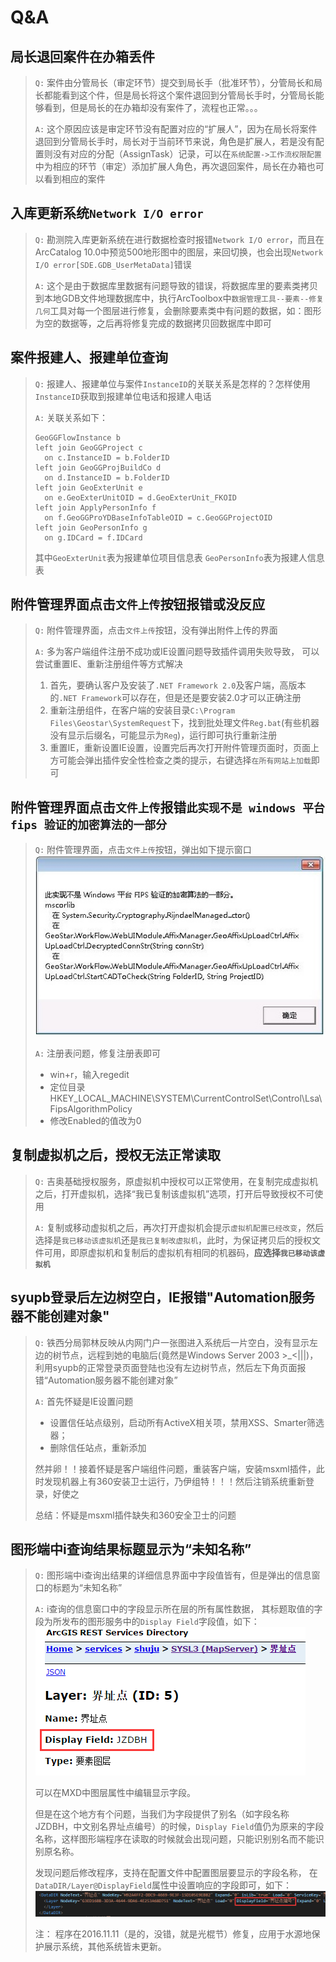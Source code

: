 # Q&A

## 局长退回案件在办箱丢件

> `Q:` 案件由分管局长（审定环节）提交到局长手（批准环节），分管局长和局长都能看到这个件，但是局长将这个案件退回到分管局长手时，分管局长能够看到，但是局长的在办箱却没有案件了，流程也正常。。。  
>   
> `A:` 这个原因应该是审定环节没有配置对应的“扩展人”，因为在局长将案件退回到分管局长手时，局长对于当前环节来说，角色是扩展人，若是没有配置则没有对应的分配（AssignTask）记录，可以在`系统配置->工作流权限配置`中为相应的环节（审定）添加扩展人角色，再次退回案件，局长在办箱也可以看到相应的案件

## 入库更新系统`Network I/O error`

> `Q:` 勘测院入库更新系统在进行数据检查时报错`Network I/O error`，而且在ArcCatalog 10.0中预览500地形图中的图层，来回切换，也会出现`Network I/O error[SDE.GDB_UserMetaData]`错误  
>   
> `A:` 这个是由于数据库里数据有问题导致的错误，将数据库里的要素类拷贝到本地GDB文件地理数据库中，执行ArcToolbox中`数据管理工具--要素--修复几何`工具对每一个图层进行修复，会删除要素类中有问题的数据，如：图形为空的数据等，之后再将修复完成的数据拷贝回数据库中即可

## 案件报建人、报建单位查询

> `Q:` 报建人、报建单位与案件`InstanceID`的关联关系是怎样的？怎样使用`InstanceID`获取到报建单位电话和报建人电话  
>   
> `A:` 关联关系如下：
> 
> ```
> GeoGGFlowInstance b
> left join GeoGGProject c
>   on c.InstanceID = b.FolderID
> left join GeoGGProjBuildCo d
>   on d.InstanceID = b.FolderID
> left join GeoExterUnit e
>   on e.GeoExterUnitOID = d.GeoExterUnit_FKOID
> left join ApplyPersonInfo f
>   on f.GeoGGProYDBaseInfoTableOID = c.GeoGGProjectOID
> left join GeoPersonInfo g
>   on g.IDCard = f.IDCard
> ```
> 
> 其中`GeoExterUnit`表为报建单位项目信息表
> `GeoPersonInfo`表为报建人信息表

## 附件管理界面点击`文件上传`按钮报错或没反应

> `Q:` 附件管理界面，点击`文件上传`按钮，没有弹出附件上传的界面
>
> `A:` 多为客户端组件注册不成功或IE设置问题导致插件调用失败导致，
> 可以尝试重置IE、重新注册组件等方式解决
>   
> 1. 首先，要确认客户及安装了`.NET Framework 2.0`及客户端，高版本的`.NET Framework`可以存在，但是还是要安装2.0才可以正确注册  
> 2. 重新注册组件，在客户端的安装目录`C:\Program Files\Geostar\SystemRequest`下，找到批处理文件`Reg.bat`(有些机器没有显示后缀名，可能显示为`Reg`)，运行即可执行重新注册  
> 3. 重置IE，重新设置IE设置，设置完后再次打开附件管理页面时，页面上方可能会弹出插件安全性检查之类的提示，右键选择`在所有网站上加载`即可

## 附件管理界面点击`文件上传`报错`此实现不是 windows 平台 fips 验证的加密算法的一部分`

> `Q:` 附件管理界面，点击`文件上传`按钮，弹出如下提示窗口
> ![此实现不是 windows 平台 fips 验证的加密算法的一部分](images/QA_affixmanager_windows_fips.jpg)
> 
> `A:` 注册表问题，修复注册表即可
>  - win+r，输入regedit
>  - 定位目录HKEY_LOCAL_MACHINE\SYSTEM\CurrentControlSet\Control\Lsa\FipsAlgorithmPolicy
>  - 修改Enabled的值改为0

## 复制虚拟机之后，授权无法正常读取

> `Q:` 吉奥基础授权服务，原虚拟机中授权可以正常使用，在复制完成虚拟机之后，打开虚拟机，选择“我已复制该虚拟机”选项，打开后导致授权不可使用
> 
> `A:` 复制或移动虚拟机之后，再次打开虚拟机会提示`虚拟机配置已经改变`，然后选择是`我已移动该虚拟机`还是`我已复制改虚拟机`，此时，为保证拷贝后的授权文件可用，即原虚拟机和复制后的虚拟机有相同的机器码，**应选择`我已移动该虚拟机`**

## syupb登录后左边树空白，IE报错"Automation服务器不能创建对象"

> `Q:` 铁西分局郭林反映从内网门户一张图进入系统后一片空白，没有显示左边的树节点，远程到她的电脑后(竟然是Windows Server 2003 >_<|||)，利用syupb的正常登录页面登陆也没有左边树节点，然后左下角页面报错“Automation服务器不能创建对象”
> 
> `A:` 首先怀疑是IE设置问题
>  - 设置信任站点级别，启动所有ActiveX相关项，禁用XSS、Smarter筛选器；
>  - 删除信任站点，重新添加  
>  
>  然并卵！！接着怀疑是客户端组件问题，重装客户端，安装msxml插件，此时发现机器上有360安装卫士运行，乃伊组特！！！然后注销系统重新登录，好使之  
>  
>  总结：怀疑是msxml插件缺失和360安全卫士的问题

## 图形端中i查询结果标题显示为“未知名称”

> `Q:` 图形端中i查询出结果的详细信息界面中字段值皆有，但是弹出的信息窗口的标题为“未知名称”
> 
> `A:` i查询的信息窗口中的字段显示所在层的所有属性数据，
> 其标题取值的字段为所发布的图形服务中的`Display Field`字段值，如下：  
> ![](images/MapServer_DisplayField.png)
>   
> 可以在MXD中图层属性中编辑显示字段。
> 
> 但是在这个地方有个问题，当我们为字段提供了别名（如字段名称JZDBH，中文别名界址点编号）的时候，`Display Field`值仍为原来的字段名称，这样图形端程序在读取的时候就会出现问题，只能识别别名而不能识别原名称。
> 
> 发现问题后修改程序，支持在配置文件中配置图层要显示的字段名称，
> 在`DataDIR/Layer@DisplayField`属性中设置响应的字段即可，如下：  
> ![](images/MapCfg_DisplayField.png)
> 
> 注： 程序在2016.11.11（是的，没错，就是光棍节）修复，应用于水源地保护展示系统，其他系统皆未更新。